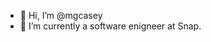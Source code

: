 - 👋 Hi, I’m @mgcasey
- 🌱 I’m currently a software enigneer at Snap.

<!---
mgcasey/mgcasey is a ✨ special ✨ repository because its `README.md` (this file) appears on your GitHub profile.
You can click the Preview link to take a look at your changes.
- 👀 I’m interested in sustainability, TV shows, and 
--->
